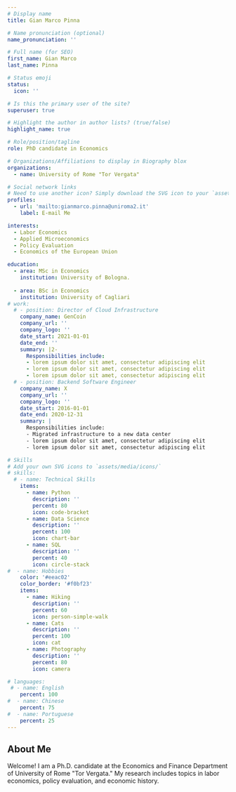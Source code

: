 ```yaml
---
# Display name
title: Gian Marco Pinna

# Name pronunciation (optional)
name_pronunciation: ''

# Full name (for SEO)
first_name: Gian Marco
last_name: Pinna

# Status emoji
status:
  icon: ''

# Is this the primary user of the site?
superuser: true

# Highlight the author in author lists? (true/false)
highlight_name: true

# Role/position/tagline
role: PhD candidate in Economics

# Organizations/Affiliations to display in Biography blox
organizations:
  - name: University of Rome "Tor Vergata"

# Social network links
# Need to use another icon? Simply download the SVG icon to your `assets/media/icons/` folder.
profiles:
  - url: 'mailto:gianmarco.pinna@uniroma2.it'
    label: E-mail Me

interests:
  - Labor Economics
  - Applied Microeconomics
  - Policy Evaluation
  - Economics of the European Union

education:
  - area: MSc in Economics
    institution: University of Bologna.
    
  - area: BSc in Economics
    institution: University of Cagliari
# work:
  # - position: Director of Cloud Infrastructure
    company_name: GenCoin
    company_url: ''
    company_logo: ''
    date_start: 2021-01-01
    date_end: ''
    summary: |2-
      Responsibilities include:
      - lorem ipsum dolor sit amet, consectetur adipiscing elit
      - lorem ipsum dolor sit amet, consectetur adipiscing elit
      - lorem ipsum dolor sit amet, consectetur adipiscing elit
  # - position: Backend Software Engineer
    company_name: X
    company_url: ''
    company_logo: ''
    date_start: 2016-01-01
    date_end: 2020-12-31
    summary: |
      Responsibilities include:
      - Migrated infrastructure to a new data center
      - lorem ipsum dolor sit amet, consectetur adipiscing elit
      - lorem ipsum dolor sit amet, consectetur adipiscing elit

# Skills
# Add your own SVG icons to `assets/media/icons/`
# skills:
  # - name: Technical Skills
    items:
      - name: Python
        description: ''
        percent: 80
        icon: code-bracket
      - name: Data Science
        description: ''
        percent: 100
        icon: chart-bar
      - name: SQL
        description: ''
        percent: 40
        icon: circle-stack
#  - name: Hobbies
    color: '#eeac02'
    color_border: '#f0bf23'
    items:
      - name: Hiking
        description: ''
        percent: 60
        icon: person-simple-walk
      - name: Cats
        description: ''
        percent: 100
        icon: cat
      - name: Photography
        description: ''
        percent: 80
        icon: camera

# languages:
 # - name: English
    percent: 100
#  - name: Chinese
    percent: 75
#  - name: Portuguese
    percent: 25
---
```


## About Me

Welcome!
I am a Ph.D. candidate at the Economics and Finance Department of University of Rome "Tor Vergata." My research includes topics in labor economics, policy evaluation, and economic history.

